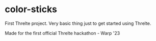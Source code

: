 # color-sticks

First Threlte project. Very basic thing just to get started using Threlte.

Made for the first official Threlte hackathon - Warp '23
